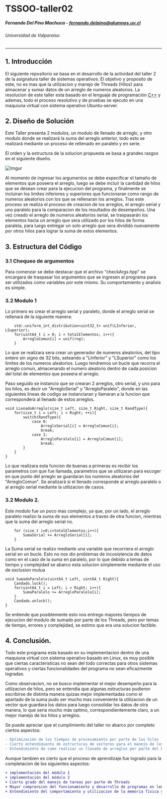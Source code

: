 # TSSOO-taller02

##### Fernando Del Pino Machuca - fernando.delpino@alumnos.uv.cl

###### Universidad de Valparaíso

---


## 1. Introducción

El siguiente repositorio se basa en el desarrollo de la actividad del taller 2 de la asignatura taller de sistemas operativos. El objetivo y proposito de este, no es mas que la utilizacion y manejo de Threads (Hilos) para almacenar y sumar datos de un arreglo de numeros aleatorios.
La resolucion de este taller esta basado en el lenguaje de programación [C++](https://es.wikipedia.org/wiki/C%2B%2B) y ademas, todo el proceso resolutivo y de pruebas se ejecuto en una maquiuna virtual con sistema operativo Ubuntu-server.

## 2. Diseño de Solución

Este Taller presenta 2 modulos, un modulo de llenado de arreglo, y otro modulo donde se realizará la suma del arreglo anterior, todo esto se realizará mediante un proceso de rellenado en paralelo y en serie.

El orden y la estructura de la solucion propuesta se basa a grandes rasgos en el siguiente diseño.

![Imgur](https://imgur.com/bj5IL0J)

Al momento de ingresar los argumentos se debe especificar el tamaño de elementos que poseera el arreglo, luego se debe incluir la cantidad de hilos que se desean crear para la ejecucion del programa, y finalmente se incluiran los limites inferiores y superiores que funcionaran como rango de numeros aleatorios con los que se rellenaran los arreglos. Tras este proceso se realiza el proceso de creacion de los arreglos, el arreglo serial y uno paralelo para la comparacion de los resultados de desempeños. Una vez creado el arreglo de numeros aleatorios serial, se traspasarán los elementos hacia un arreglo que sera utilizado por los hilos de forma paralela, para luego entregar un solo arreglo que sera dividido nuevamente por otros hilos para lograr la suma de estos elementos. 

## 3. Estructura del Código

### 3.1 Chequeo de argumentos

Para comenzar se debe destacar que el archivo "checkArgs.hpp" se encargara de traspasar los argumentos que se ingresen al programa para ser utilizados como variables por este mismo. Su comportamiento y analisis es simple.

### 3.2 Modulo 1

Lo primero es crear el arreglo serial y paralelo, donde el arreglo serial se rellenará de la siguiente manera:
```
    std::uniform_int_distribution<uint32_t> unif(LInferior, LSuperior);
    for(uint64_t i = 0; i < totalElementos; i++){
        ArregloComun[i] = unif(rng);
    }
```
Lo que se realizara sera crear un generador de numeros aleatorios, del tipo entero sin signo de 32 bits, seteando a "LInferior" y "LSuperior" como los limites de los numeros aleatorios. Luego tendremos un bucle que recorra el arreglo comun, almacenando el numero aleatorio dentro de cada posicion del total de elementos que poseera el arreglo.

Paso seguido se instancio que se crearan 2 arreglos, otro serial, y uno para los hilos, es decir un "ArregloSerial" y "ArregloParalelo", donde en las siguientes lineas de codigo se instanciaran y llamaran a la funcion que correspondera al llenado de estos arreglos.

```
void LLenadoArreglo(size_t Left, size_t Right, size_t RandType){
    for(size_t i = Left; i < Right; ++i){       
        switch(RandType){
            case 0: 
                ArregloSerial[i] = ArregloComun[i]; 
                break;
            case 1:
                ArregloParalelo[i] = ArregloComun[i];
                break;
        }
    }
}
```
Lo que realizara esta funcion de buenas a primeras es recibir los parametros con que fue llamada, parametros que se utilizaran para escoger en que punto del arreglo se guardaran los numeros aleatorios del "ArregloComun". Se analizará si el llenado corresponde al arreglo paralelo o al arreglo serial mediante la utilizacion de casos.

### 3.2 Modulo 2.

Este modulo fue un poco mas complejo, ya que, por un lado, el arreglo paralelo realizo la suma de sus elementos a traves de otra funcion, mientras que la suma del arreglo serial no.

```
    for (size_t i=0;i<totalElementos;i++){
        SumaSerial += ArregloSerial[i];
    }
```
La Suma serial se realizo mediante una variable que recorriera el arreglo serial en un bucle. Esto no nos dio problemas de incosistencia de datos como en el caso de la suma en paralelo, por lo que debido a temas de tiempo y complejidad se abarco esta solucion simplemente mediante el uso de exclusion mutua

```
void SumadoParalelo(uint64_t Left, uint64_t Right){
    Candado.lock();
    for(uint64_t i = Left; i < Right; i++){
        SumaParalelo += ArregloParalelo[i];
    }
    Candado.unlock();
}
```
Se entiende que posiblemente esto nos entrego mayores tiempos de ejecucion del modulo de sumado por parte de los Threads, pero por temas de tiempo, errores y complejidad, se estimo que era una solucion factible.

## 4. Conclusión.

Todo este programa esta basado en su implementacion dentro de una maquiuna virtual con sistema operativo basado en Linux, es muy posible que ciertas caracteristicas no sean del todo correctas para otros sistemas operativos y ciertas funcionalidades del programa no sean eficazmente logradas.

Como observacion, no se busco implementar el mejor desempeño para la utilizacion de hilos, pero se entendia que algunas estructuras pudieron escribirse de distinta manera quizas mejor implementadas como el apartado de la suma pudo ser mucho mas conveniente la utilizacion de un vector que guardara los datos para luego consolidar los datos de otra manera, lo que seria mucho más optímo, correspondientemente claro, a un mejor manejo de los hilos y arreglos.

Se puede apreciar que el cumplimiento del taller no abarco por completo ciertos aspectos:

```diff
- Optimización de los tiempos de procesamiento por parte de los hilos
- Cierto entendimiento de estructuras de vectores para el manejo de los hilos
- Entendimiento de como realizar un llenado de arreglos por parte del hilo de manera mas optima
```

Aunque tambien es cierto que el proceso de aprendizaje fue logrado para la completacion de los siguientes aspectos:

```diff
+ implementación del módulo 1
+ implementación del módulo 2
+ Cierto grado del manejo de tareas por parte de Threads
+ Mayor comprension del funcionamiento y desarrollo de programas en lenguaje C++
+ Entendimiento del comportamiento y utilizacion de la memoria fisica y virtual de un equipo computacional
```

